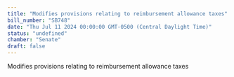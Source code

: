 ```yaml
---
title: "Modifies provisions relating to reimbursement allowance taxes"
bill_number: "SB748"
date: "Thu Jul 11 2024 00:00:00 GMT-0500 (Central Daylight Time)"
status: "undefined"
chamber: "Senate"
draft: false
---
```

Modifies provisions relating to reimbursement allowance taxes
